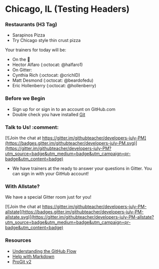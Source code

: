 # Chicago, IL (Testing Headers)

### Restaurants (H3 Tag)
  - Sarapinos Pizza
  - Try Chicago style thin crust pizza
   
  
Your trainers for today will be:

- On the :microphone: 
 - Hector Alfaro (:octocat: @halfaro1) 
- On Gitter: 
 - Cynthia Rich (:octocat: @crichID)
 - Matt Desmond (:octocat: @beardofedu)
 - Eric Hollenberry (:octocat: @hollenberry)

### Before we Begin

- Sign up for or sign in to an account on GitHub.com
- Double check you have installed [Git](https://git-scm.com/)

### Talk to Us! :comment:

[![Join the chat at https://gitter.im/githubteacher/developers-july-PM](https://badges.gitter.im/githubteacher/developers-july-PM.svg)](https://gitter.im/githubteacher/developers-july-PM?utm_source=badge&utm_medium=badge&utm_campaign=pr-badge&utm_content=badge)

- We have trainers at the ready to answer your questions in Gitter. You can sign in with your GitHub account!

### With Allstate?

We have a special Gitter room just for you! 

[![Join the chat at https://gitter.im/githubteacher/developers-july-PM-allstate](https://badges.gitter.im/githubteacher/developers-july-PM-allstate.svg)](https://gitter.im/githubteacher/developers-july-PM-allstate?utm_source=badge&utm_medium=badge&utm_campaign=pr-badge&utm_content=badge)

### Resources

- [Understanding the GitHub Flow](https://guides.github.com/introduction/flow/)
- [Help with Markdown](https://guides.github.com/features/mastering-markdown/)
- [ProGit v2](https://git-scm.com/book/en/v2)
